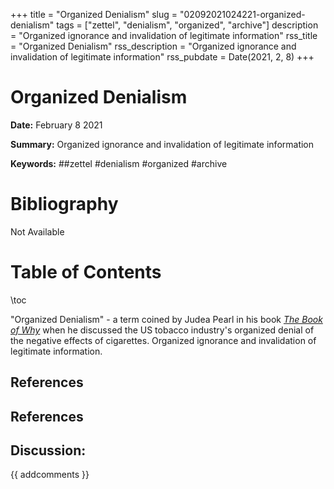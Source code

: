 +++
title = "Organized Denialism"
slug = "02092021024221-organized-denialism"
tags = ["zettel", "denialism", "organized", "archive"]
description = "Organized ignorance and invalidation of legitimate information"
rss_title = "Organized Denialism"
rss_description = "Organized ignorance and invalidation of legitimate information"
rss_pubdate = Date(2021, 2, 8)
+++



Organized Denialism
=========

**Date:** February 8 2021

**Summary:** Organized ignorance and invalidation of legitimate information

**Keywords:** ##zettel #denialism #organized #archive

Bibliography
==========

Not Available

Table of Contents
=========

\toc

"Organized Denialism" - a term coined by Judea Pearl in his book [*The Book of Why*](/01072021082043-book-of-why.md) when he discussed the US tobacco industry's organized denial of the negative effects of cigarettes. Organized ignorance and invalidation of legitimate information.

## References

## References
## Discussion: 

{{ addcomments }}
